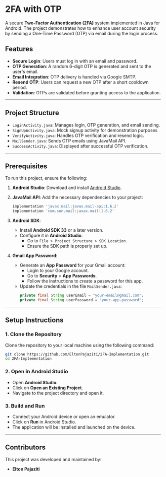 # 2FA with OTP

A secure **Two-Factor Authentication (2FA)** system implemented in Java for Android. The project demonstrates how to enhance user account security by sending a One-Time Password (OTP) via email during the login process.

## Features
- **Secure Login**: Users must log in with an email and password.
- **OTP Generation**: A random 6-digit OTP is generated and sent to the user's email.
- **Email Integration**: OTP delivery is handled via Google SMTP.
- **Resend OTP**: Users can request a new OTP after a short cooldown period.
- **Validation**: OTPs are validated before granting access to the application.

---

## Project Structure
- `LoginActivity.java`: Manages login, OTP generation, and email sending.
- `SignUpActivity.java`: Mock signup activity for demonstration purposes.
- `VerifyActivity.java`: Handles OTP verification and resend logic.
- `MailSender.java`: Sends OTP emails using JavaMail API.
- `SuccessActivity.java`: Displayed after successful OTP verification.

---

## Prerequisites
To run this project, ensure the following:

1. **Android Studio**: Download and install [Android Studio](https://developer.android.com/studio).
2. **JavaMail API**: Add the necessary dependencies to your project:
   ```groovy
   implementation 'javax.mail:javax.mail-api:1.6.2'
   implementation 'com.sun.mail:javax.mail:1.6.2'


3. **Android SDK**:
   - Install **Android SDK 33** or a later version.
   - Configure it in **Android Studio**:
     - Go to `File > Project Structure > SDK Location`.
     - Ensure the SDK path is properly set up.

4. **Gmail App Password**:
   - Generate an **App Password** for your Gmail account:
     - Login to your Google account.
     - Go to **Security** > **App Passwords**.
     - Follow the instructions to create a password for this app.
   - Update the credentials in the file `MailSender.java`:
     ```java
     private final String userEmail = "your-email@gmail.com";
     private final String userPassword = "your-app-password";
     ```

---

## Setup Instructions

### 1. Clone the Repository
Clone the repository to your local machine using the following command:
```bash
git clone https://github.com/EltonPajaziti/2FA-Implementation.git
cd 2FA-Implementation
```
### 2. Open in Android Studio
- Open **Android Studio**.
- Click on **Open an Existing Project**.
- Navigate to the project directory and open it.

### 3. Build and Run
- Connect your Android device or open an emulator.
- Click on **Run** in Android Studio.
- The application will be installed and launched on the device.
---
## Contributors

This project was developed and maintained by:

- **Elton Pajaziti**  


